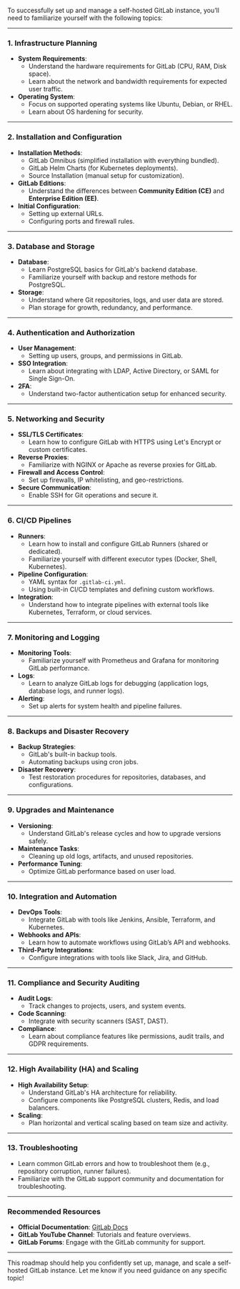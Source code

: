 To successfully set up and manage a self-hosted GitLab instance, you’ll need to familiarize yourself with the following topics:

---

### **1. Infrastructure Planning**
- **System Requirements**:
  - Understand the hardware requirements for GitLab (CPU, RAM, Disk space).
  - Learn about the network and bandwidth requirements for expected user traffic.
- **Operating System**:
  - Focus on supported operating systems like Ubuntu, Debian, or RHEL.
  - Learn about OS hardening for security.

---

### **2. Installation and Configuration**
- **Installation Methods**:
  - GitLab Omnibus (simplified installation with everything bundled).
  - GitLab Helm Charts (for Kubernetes deployments).
  - Source Installation (manual setup for customization).
- **GitLab Editions**:
  - Understand the differences between **Community Edition (CE)** and **Enterprise Edition (EE)**.
- **Initial Configuration**:
  - Setting up external URLs.
  - Configuring ports and firewall rules.

---

### **3. Database and Storage**
- **Database**:
  - Learn PostgreSQL basics for GitLab's backend database.
  - Familiarize yourself with backup and restore methods for PostgreSQL.
- **Storage**:
  - Understand where Git repositories, logs, and user data are stored.
  - Plan storage for growth, redundancy, and performance.

---

### **4. Authentication and Authorization**
- **User Management**:
  - Setting up users, groups, and permissions in GitLab.
- **SSO Integration**:
  - Learn about integrating with LDAP, Active Directory, or SAML for Single Sign-On.
- **2FA**:
  - Understand two-factor authentication setup for enhanced security.

---

### **5. Networking and Security**
- **SSL/TLS Certificates**:
  - Learn how to configure GitLab with HTTPS using Let's Encrypt or custom certificates.
- **Reverse Proxies**:
  - Familiarize with NGINX or Apache as reverse proxies for GitLab.
- **Firewall and Access Control**:
  - Set up firewalls, IP whitelisting, and geo-restrictions.
- **Secure Communication**:
  - Enable SSH for Git operations and secure it.

---

### **6. CI/CD Pipelines**
- **Runners**:
  - Learn how to install and configure GitLab Runners (shared or dedicated).
  - Familiarize yourself with different executor types (Docker, Shell, Kubernetes).
- **Pipeline Configuration**:
  - YAML syntax for `.gitlab-ci.yml`.
  - Using built-in CI/CD templates and defining custom workflows.
- **Integration**:
  - Understand how to integrate pipelines with external tools like Kubernetes, Terraform, or cloud services.

---

### **7. Monitoring and Logging**
- **Monitoring Tools**:
  - Familiarize yourself with Prometheus and Grafana for monitoring GitLab performance.
- **Logs**:
  - Learn to analyze GitLab logs for debugging (application logs, database logs, and runner logs).
- **Alerting**:
  - Set up alerts for system health and pipeline failures.

---

### **8. Backups and Disaster Recovery**
- **Backup Strategies**:
  - GitLab's built-in backup tools.
  - Automating backups using cron jobs.
- **Disaster Recovery**:
  - Test restoration procedures for repositories, databases, and configurations.

---

### **9. Upgrades and Maintenance**
- **Versioning**:
  - Understand GitLab's release cycles and how to upgrade versions safely.
- **Maintenance Tasks**:
  - Cleaning up old logs, artifacts, and unused repositories.
- **Performance Tuning**:
  - Optimize GitLab performance based on user load.

---

### **10. Integration and Automation**
- **DevOps Tools**:
  - Integrate GitLab with tools like Jenkins, Ansible, Terraform, and Kubernetes.
- **Webhooks and APIs**:
  - Learn how to automate workflows using GitLab’s API and webhooks.
- **Third-Party Integrations**:
  - Configure integrations with tools like Slack, Jira, and GitHub.

---

### **11. Compliance and Security Auditing**
- **Audit Logs**:
  - Track changes to projects, users, and system events.
- **Code Scanning**:
  - Integrate with security scanners (SAST, DAST).
- **Compliance**:
  - Learn about compliance features like permissions, audit trails, and GDPR requirements.

---

### **12. High Availability (HA) and Scaling**
- **High Availability Setup**:
  - Understand GitLab's HA architecture for reliability.
  - Configure components like PostgreSQL clusters, Redis, and load balancers.
- **Scaling**:
  - Plan horizontal and vertical scaling based on team size and activity.

---

### **13. Troubleshooting**
- Learn common GitLab errors and how to troubleshoot them (e.g., repository corruption, runner failures).
- Familiarize with the GitLab support community and documentation for troubleshooting.

---

### Recommended Resources
- **Official Documentation**: [GitLab Docs](https://docs.gitlab.com/)
- **GitLab YouTube Channel**: Tutorials and feature overviews.
- **GitLab Forums**: Engage with the GitLab community for support.

---

This roadmap should help you confidently set up, manage, and scale a self-hosted GitLab instance. Let me know if you need guidance on any specific topic!